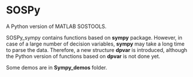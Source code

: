 # SOSPy

A Python version of MATLAB SOSTOOLS.

SOSPy_sympy contains functions based on **sympy** package. However, in case of a large number of decision variables, **sympy** may take a long time to parse the data. 
Therefore, a new structure **dpvar** is introduced, although the Python version of functions based on **dpvar** is not done yet.

Some demos are in **Sympy_demos** folder.
